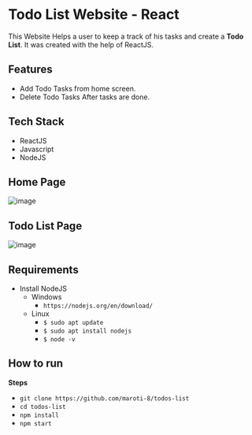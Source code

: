 # Todo List Website - React

This Website Helps a user to keep a track of his tasks and create a **Todo List**. It was created with the help of ReactJS.

## Features

- Add Todo Tasks from home screen.
- Delete Todo Tasks After tasks are done.

## Tech Stack

- ReactJS
- Javascript
- NodeJS

## Home Page

![image](https://drive.google.com/uc?export=view&id=1Qf44IY6ATPm-msUEGoErfKTeg_OaJJSn)

## Todo List Page

![image](https://drive.google.com/uc?export=view&id=15YOuwj3XI0Dx8UvQGXD2yon4xKUuKqtB)

## Requirements

- Install NodeJS
  - Windows
    - `https://nodejs.org/en/download/`
  - Linux
    - `$ sudo apt update `
    - `$ sudo apt install nodejs`
    - `$ node -v`

## How to run

**Steps**

- `git clone https://github.com/maroti-8/todos-list`
- `cd todos-list`
- `npm install`
- `npm start`

